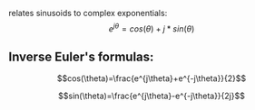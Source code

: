 relates sinusoids to complex exponentials:
$$e^{j\theta}=cos(\theta)+j*sin(\theta)$$
## Inverse Euler's formulas:
$$cos(\theta)=\frac{e^{j\theta}+e^{-j\theta}}{2}$$

$$sin(\theta)=\frac{e^{j\theta}-e^{-j\theta}}{2j}$$